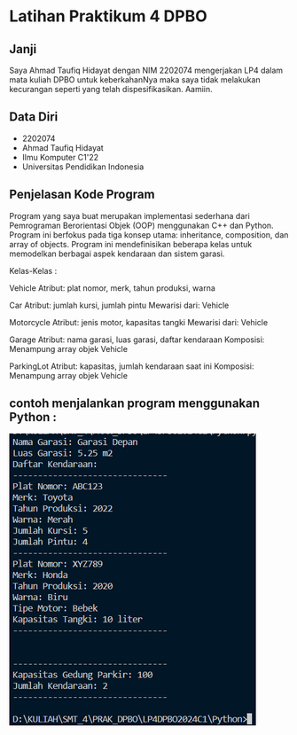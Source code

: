 # Latihan Praktikum 4 DPBO

## Janji

Saya Ahmad Taufiq Hidayat dengan NIM 2202074 mengerjakan LP4
dalam mata kuliah DPBO untuk keberkahanNya maka saya tidak
melakukan kecurangan seperti yang telah dispesifikasikan. Aamiin.

## Data Diri

- 2202074
- Ahmad Taufiq Hidayat
- Ilmu Komputer C1'22
- Universitas Pendidikan Indonesia

## Penjelasan Kode Program

Program yang saya buat merupakan implementasi sederhana dari Pemrograman Berorientasi Objek (OOP) menggunakan C++ dan Python. Program ini berfokus pada tiga konsep utama: inheritance, composition, dan array of objects. Program ini mendefinisikan beberapa kelas untuk memodelkan berbagai aspek kendaraan dan sistem garasi.

Kelas-Kelas :

Vehicle
Atribut: plat nomor, merk, tahun produksi, warna

Car
Atribut: jumlah kursi, jumlah pintu
Mewarisi dari: Vehicle

Motorcycle
Atribut: jenis motor, kapasitas tangki
Mewarisi dari: Vehicle

Garage
Atribut: nama garasi, luas garasi, daftar kendaraan
Komposisi: Menampung array objek Vehicle

ParkingLot
Atribut: kapasitas, jumlah kendaraan saat ini
Komposisi: Menampung array objek Vehicle

## contoh menjalankan program menggunakan Python :

![Contoh Output Python](python.png)
